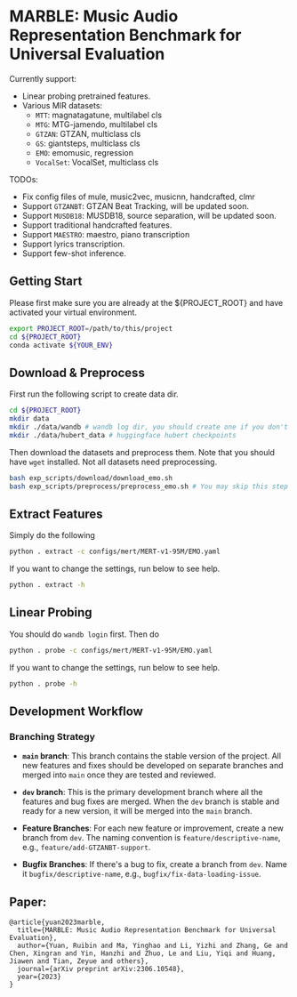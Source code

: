 # MARBLE: Music Audio Representation Benchmark for Universal Evaluation

Currently support:
- Linear probing pretrained features.
- Various MIR datasets:
  - `MTT`: magnatagatune, multilabel cls
  - `MTG`: MTG-jamendo, multilabel cls
  - `GTZAN`: GTZAN, multiclass cls
  - `GS`: giantsteps, multiclass cls 
  - `EMO`: emomusic, regression
  - `VocalSet`: VocalSet, multiclass cls

TODOs:
- Fix config files of mule, music2vec, musicnn, handcrafted, clmr
- Support `GTZANBT`: GTZAN Beat Tracking, will be updated soon.
- Support `MUSDB18`: MUSDB18, source separation, will be updated soon.
- Support traditional handcrafted features.
- Support `MAESTRO`: maestro, piano transcription
- Support lyrics transcription.
- Support few-shot inference.

## Getting Start
Please first make sure you are already at the ${PROJECT_ROOT} and have activated your virtual environment.
```bash
export PROJECT_ROOT=/path/to/this/project
cd ${PROJECT_ROOT}
conda activate ${YOUR_ENV}
```

## Download & Preprocess
First run the following script to create data dir.
```bash
cd ${PROJECT_ROOT}
mkdir data
mkdir ./data/wandb # wandb log dir, you should create one if you don't have WANDB_LOG_DIR
mkdir ./data/hubert_data # huggingface hubert checkpoints
```
Then download the datasets and preprocess them. Note that you should have `wget` installed. Not all datasets need preprocessing.
```bash
bash exp_scripts/download/download_emo.sh
bash exp_scripts/preprocess/preprocess_emo.sh # You may skip this step for some datasets.
```


## Extract Features 
Simply do the following
```bash
python . extract -c configs/mert/MERT-v1-95M/EMO.yaml
```
If you want to change the settings, run below to see help.
```bash
python . extract -h
```

## Linear Probing
You should do `wandb login` first. Then do
```bash
python . probe -c configs/mert/MERT-v1-95M/EMO.yaml
```
If you want to change the settings, run below to see help.
```bash
python . probe -h
```

## Development Workflow

### Branching Strategy
- **`main` branch**: This branch contains the stable version of the project. All new features and fixes should be developed on separate branches and merged into `main` once they are tested and reviewed.
  
- **`dev` branch**: This is the primary development branch where all the features and bug fixes are merged. When the `dev` branch is stable and ready for a new version, it will be merged into the `main` branch.

- **Feature Branches**: For each new feature or improvement, create a new branch from `dev`. The naming convention is `feature/descriptive-name`, e.g., `feature/add-GTZANBT-support`.

- **Bugfix Branches**: If there's a bug to fix, create a branch from `dev`. Name it `bugfix/descriptive-name`, e.g., `bugfix/fix-data-loading-issue`.

## Paper:
```code
@article{yuan2023marble,
  title={MARBLE: Music Audio Representation Benchmark for Universal Evaluation},
  author={Yuan, Ruibin and Ma, Yinghao and Li, Yizhi and Zhang, Ge and Chen, Xingran and Yin, Hanzhi and Zhuo, Le and Liu, Yiqi and Huang, Jiawen and Tian, Zeyue and others},
  journal={arXiv preprint arXiv:2306.10548},
  year={2023}
}
```
